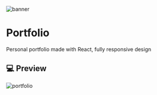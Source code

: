 ![banner](https://user-images.githubusercontent.com/74881239/209403121-63ca6498-c2a4-48ab-86c1-44b0d657e390.gif)

# Portfolio

Personal portfolio made with React, fully responsive design

## 💻 Preview

![portfolio](https://user-images.githubusercontent.com/74881239/209402920-76251823-6a34-4306-8148-2af8baf88aea.png)



